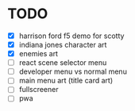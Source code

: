 # TODO

- [x] harrison ford f5 demo for scotty
- [x] indiana jones character art
- [x] enemies art
- [ ] react scene selector menu
- [ ] developer menu vs normal menu
- [ ] main menu art (title card art)
- [ ] fullscreener
- [ ] pwa
